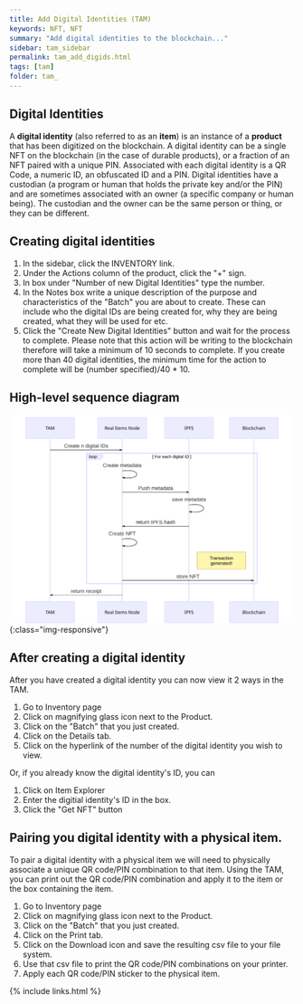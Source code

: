 ```yaml
---
title: Add Digital Identities (TAM)
keywords: NFT, NFT
summary: "Add digital identities to the blockchain..."
sidebar: tam_sidebar
permalink: tam_add_digids.html
tags: [tam]
folder: tam_
---
```


## Digital Identities 

A **digital identity** (also referred to as an **item**) is an instance of a **product** that has been digitized on the blockchain.  A digital identity can be a single NFT on the blockchain (in the case of durable products), or a fraction of an NFT paired with a unique PIN.  Associated with each digital identity is a QR Code, a numeric ID, an obfuscated ID and a PIN.  Digital identities have a custodian (a program or human that holds the private key and/or the PIN) and are sometimes associated with an owner (a specific company or human being).  The custodian and the owner can be the same person or thing, or they can be different.


## Creating digital identities 

1. In the sidebar, click the INVENTORY link.
2. Under the Actions column of the product, click the "+" sign.
3. In box under "Number of new Digital Identities" type the number.
4. In the Notes box write a unique description of the purpose and characteristics of the "Batch" you are about to create.  These can include who the digital IDs are being created for, why they are being created, what they will be used for etc.
5. Click the "Create New Digital Identities" button and wait for the process to complete.  Please note that this action will be writing to the blockchain therefore will take a minimum of 10 seconds to complete.  If you create more than 40 digital identities, the minimum time for the action to complete will be (number specified)/40 * 10.

## High-level sequence diagram
![Create Digital IDs](create_digids.svg){:class="img-responsive"}

## After creating a digital identity

After you have created a digital identity you can now view it 2 ways in the TAM.
1. Go to Inventory page
2. Click on magnifying glass icon next to the Product.
3. Click on the "Batch" that you just created.
4. Click on the Details tab.
5. Click on the hyperlink of the number of the digital identity you wish to view.

Or, if you already know the digital identity's ID, you can
1. Click on Item Explorer
2. Enter the digitial identity's ID in the box.
3. Click the "Get NFT" button

## Pairing you digital identity with a physical item.

To pair a digital identity with a physical item we will need to physically associate a unique QR code/PIN combination to that item.  Using the TAM, you can print out the QR code/PIN combination and apply it to the item or the box containing the item.

1. Go to Inventory page
2. Click on magnifying glass icon next to the Product.
3. Click on the "Batch" that you just created.
4. Click on the Print tab.
5. Click on the Download icon and save the resulting csv file to your file system.
6. Use that csv file to print the QR code/PIN combinations on your printer.
7. Apply each QR code/PIN sticker to the physical item.

{% include links.html %}
